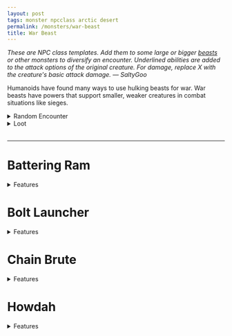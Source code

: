 ```yaml
---
layout: post
tags: monster npcclass arctic desert
permalink: /monsters/war-beast
title: War Beast
---
```


<span class="alchemy"> *These are NPC class templates. Add them to some large or bigger [beasts](https://saltygoo.github.io/list/monsters-beast) or other monsters to diversify an encounter. Underlined abilities are added to the attack options of the original creature. For damage, replace X with the creature's basic attack damage. — SaltyGoo* </span>

Humanoids have found many ways to use hulking beasts for war. War beasts have powers that support smaller, weaker creatures in combat situations like sieges.<br> 

<details markdown="1">
<summary>Random Encounter</summary>

1. **Monster:** 1 war beasts & 1D6 [soldiers](https://saltygoo.github.io/list/monsters-soldier) or [warriors](https://saltygoo.github.io/list/monsters-warrior).
1. **Lair:** A big corral with ominous chains anchered to a pole. <br>	&nbsp; OR <br>	**Omen:** War drums and beast screams.
1. **Spoor:** Trampled creature.
1. **Tracks:** Sound of war drums.
1. **Trace:** A lone hunter looking for cubs to train into war beasts.
1. **Trace:** Trampled house.
</details>

<details markdown="1">
<summary>Loot</summary>

Check on the original beasts stats.
</details>

<br>

---

# Battering Ram
<details markdown="1">
<summary>Features</summary>

The beast is equipped with an armored ramming device designed to destroy doors.

**Stats:** armor at least as chain.

<ins>Bash.</ins> The war beast makes an attack with disadvantage (2X), on a hit, the target is pushed probe. Objects take double damage from this attack.

<ins>Charge.</ins> The war beast pushes all creatures in its path. If they fail a save, they fall prone.
</details>

# Bolt Launcher
<details markdown="1">
<summary>Features</summary>

The beast is equipped with a small ballista. If the war beast does not have hands, a smaller creature is handling it.

**Stats:** unchanged.

<ins>Bolt Launch.</ins> The war beast makes a ranged attack against a target (x), it ignores armor. The war beast can then make a shove maneuvre on a adjacent target.
</details>


# Chain Brute
<details markdown="1">
<summary>Features</summary>

Weighted chains are attached to the war beast to cause maximum havok when it moves. When it makes a melee attack, up to two other nearby targets must save or fall prone.

**Stats:** unchanged.
</details>

# Howdah
<details markdown="1">
<summary>Features</summary>

The war beast is topped with a platform from which creatures can attack safely.

**Stats:** unchanged.

Up to 4 creatures two sizes smaller than the beast can stand on top of it. They have advantage in dodging ranged attacks. If the war beast is slain, all the creatures on the howdah fall prone.
</details>

